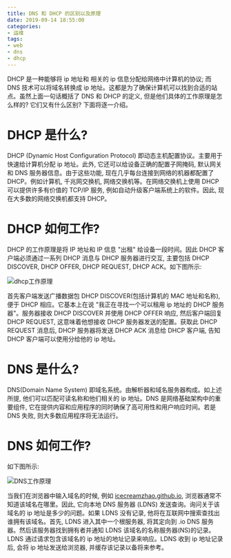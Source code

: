 ```yaml
---
title: DNS 和 DHCP 的区别以及原理
date: 2019-09-14 18:55:00
categories:
- 运维
tags:
- web
- dns
- dhcp
---
```


DHCP 是一种能够将 ip 地址和 相关的 ip 信息分配给网络中计算机的协议; 而 DNS 技术可以将域名转换成 ip 地址。这都是为了确保计算机可以找到合适的站点。虽然上面一句话概括了 DNS 和 DHCP 的定义, 但是他们具体的工作原理是怎么样的? 它们又有什么区别? 下面将逐一介绍。

<!--more-->

# DHCP 是什么?

DHCP (Dynamic Host Configuration Protocol) 即动态主机配置协议。主要用于快速给计算机分配 ip 地址。此外, 它还可以给设备正确的配置子网掩码, 默认网关和 DNS 服务器信息。由于这些功能, 现在几乎每台连接到网络的机器都配置了 DHCP。例如计算机, 千兆网交换机, 网络交换机等。在网络交换机上使用 DHCP 可以提供许多有价值的 TCP/IP 服务, 例如自动升级客户端系统上的软件。因此, 现在大多数的网络交换机都支持 DHCP。

# DHCP 如何工作?

DHCP 的工作原理是将 IP 地址和 IP 信息 "出租" 给设备一段时间。因此 DHCP 客户端必须通过一系列 DHCP 消息与 DHCP 服务器进行交互, 主要包括 DHCP DISCOVER, DHCP OFFER, DHCP REQUEST, DHCP ACK。如下图所示:

![dhcp工作原理](/images/web/dhcp/dhcp.jpg)

首先客户端发送广播数据包 DHCP DISCOVER(包括计算机的 MAC 地址和名称), 便于 DHCP 相应。它基本上在说 "我正在寻找一个可以租用 ip 地址的 DHCP 服务器"。服务器接收 DHCP DISCOVER 并使用 DHCP OFFER 响应, 然后客户端回复 DHCP REQUEST, 这意味着他想接收 DHCP 服务器发送的配置。获取此 DHCP REQUEST 消息后, DHCP 服务器将发送 DHCP ACK 消息给 DHCP 客户端, 告知 DHCP 客户端可以使用分给他的 ip 地址。

# DNS 是什么?

DNS(Domain Name System) 即域名系统。由解析器和域名服务器构成。如上述所提, 他们可以匹配可读名称和他们相关的 ip 地址。DNS 是网络基础架构中的重要组件, 它在提供内容和应用程序的同时确保了高可用性和用户响应时间。若是 DNS 失败, 则大多数应用程序将无法运行。

# DNS 如何工作?

如下图所示:

![DNS工作原理](http://image109.360doc.com/DownloadImg/2018/10/1207/146713824_2_20181012072214527)

当我们在浏览器中输入域名的时候, 例如 [icecreamzhao.github.io](https://icecreamzhao.github.io), 浏览器通常不知道该域名在哪里。因此, 它向本地 DNS 服务器 (LDNS) 发送查询。询问关于该域名的 ip 地址是多少的问题。如果 LDNS 没有记录, 他将在互联网中搜索查找出谁拥有该域名。首先, LDNS 进入其中一个根服务器, 将其定向到 .io DNS 服务器。然后该服务器找到拥有者并通知 LDNS 该域名的名称服务器(NS)的记录。LDNS 通过请求包含该域名的 ip 地址的地址记录来响应。LDNS 收到 ip 地址记录后, 会将 ip 地址发送给浏览器, 并缓存该记录以备将来参考。
